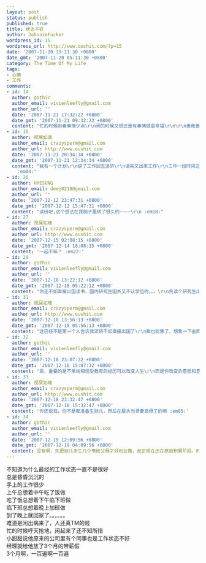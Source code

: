 ```yaml
---
layout: post
status: publish
published: true
title: 状态不好
author: JohnnieFucker
wordpress_id: 15
wordpress_url: http://www.oushit.com/?p=15
date: '2007-11-20 13:11:30 +0800'
date_gmt: '2007-11-20 05:11:30 +0800'
category: The Time Of My Life
tags:
- 心情
- 工作
comments:
- id: 14
  author: gothic
  author_email: vivienleefly@gmail.com
  author_url: ''
  date: '2007-11-21 17:32:22 +0800'
  date_gmt: '2007-11-21 09:32:22 +0800'
  content: "忙的时候盼着事情少点\r\n闲的时候又想还是有事情做最幸福\r\n\r\n善哉善哉\r\n顺其自然"
- id: 15
  author: 视屎如瑰
  author_email: crazysperm@gmail.com
  author_url: http://www.oushit.com
  date: '2007-11-21 20:34:34 +0800'
  date_gmt: '2007-11-21 12:34:34 +0800'
  content: "我有一个计划\r\n辞了工作回去读研\r\n读完又出来工作\r\n工作一段时间之后再出国读书\r\n读完再回国工作\r\n工作一段时间之后再辞职读书\r\n。。。。。。
    :em04:"
- id: 26
  author: HYESUNG
  author_email: deej0218@gmail.com
  author_url: ''
  date: '2007-12-12 23:47:31 +0800'
  date_gmt: '2007-12-12 15:47:31 +0800'
  content: "读研吧,这个想法在我脑子里转了很久的~~~~\r\n :em18:"
- id: 27
  author: 视屎如瑰
  author_email: crazysperm@gmail.com
  author_url: http://www.oushit.com
  date: '2007-12-15 02:08:15 +0800'
  date_gmt: '2007-12-14 18:08:15 +0800'
  content: '一起不嘛？ :em22:'
- id: 29
  author: gothic
  author_email: vivienleefly@gmail.com
  author_url: ''
  date: '2007-12-18 13:22:12 +0800'
  date_gmt: '2007-12-18 05:22:12 +0800'
  content: "你还不如直接出国读书，国内研究生国外又不认学位的。。。\r\n先读个研究生出去又不能读博士。。。\r\n不是浪费时间么?"
- id: 31
  author: 视屎如瑰
  author_email: crazysperm@gmail.com
  author_url: http://www.oushit.com
  date: '2007-12-18 13:56:13 +0800'
  date_gmt: '2007-12-18 05:56:13 +0800'
  content: "这已经不是第一个人告诉我读研不如直接出国了\r\n我也犹豫了，想象一下去西财读两年书，出来的生活会是什么样？\r\n估计还是现在这个鸟样"
- id: 32
  author: gothic
  author_email: vivienleefly@gmail.com
  author_url: ''
  date: '2007-12-18 23:07:32 +0800'
  date_gmt: '2007-12-18 15:07:32 +0800'
  content: "恩，重要的是不单纯相信受教育的经历可以改变人生\r\n而是你改变的意愿和意志\r\n人生有很多种活法\r\n读研也一样\r\n平庸的顺其自然碌碌无为或者有目标的发展自己积累能力\r\n同样两年时间\r\n会有完全不同的结果\r\n\r\n找好自己的方向就赶快努力吧\r\n人生说长也长，说短也短！"
- id: 33
  author: 视屎如瑰
  author_email: crazysperm@gmail.com
  author_url: http://www.oushit.com
  date: '2007-12-18 23:32:47 +0800'
  date_gmt: '2007-12-18 15:32:47 +0800'
  content: '你还说我，你不是都准备生娃儿，然后在屋头当贤妻良母了的嘛 :em05:'
- id: 34
  author: gothic
  author_email: vivienleefly@gmail.com
  author_url: ''
  date: '2007-12-19 12:09:56 +0800'
  date_gmt: '2007-12-19 04:09:56 +0800'
  content: 没有啊，先把娃儿多生几个甩给父母才好创业撒，反正现在还在原始积累阶段，时机还不成熟嘛……都一直在做多手准备的说
---
```

<p>不知道为什么最经的工作状态一直不是很好<br />
总是昏昏沉沉的<br />
手上的工作很少<br />
上午总想着中午吃了饭做<br />
吃了饭总想着下午临下班做<br />
临下班总想着晚上加班做<br />
到了晚上就回家了。。。。。。<br />
难道是闲出病来了，人还真TM的贱<br />
忙的时候呼天抢地，闲起来了还不知所措<br />
小甜甜说他原来的公司里有个同事也是工作状态不好<br />
经理就给他放了3个月的带薪假<br />
3个月啊，一百遍啊一百遍</p>
